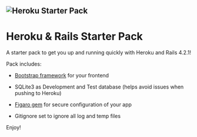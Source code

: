![Heroku Starter Pack](http://i.imgur.com/afWfWgE.png "Heroku Starter Pack")
---
# Heroku & Rails Starter Pack

A starter pack to get you up and running quickly with Heroku and Rails 4.2.1!

Pack includes:

* [Bootstrap framework](https://github.com/twbs/bootstrap-sass) for your frontend 

* SQLite3 as Development and Test database (helps avoid issues when pushing to Heroku)

* [Figaro gem](https://github.com/laserlemon/figaro) for secure configuration of your app

* Gitignore set to ignore all log and temp files


Enjoy!